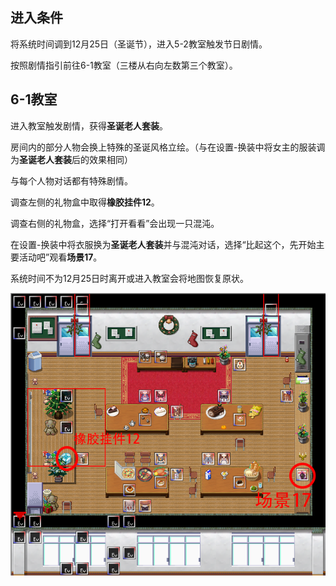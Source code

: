 ## 进入条件

将系统时间调到12月25日（圣诞节），进入5-2教室触发节日剧情。

按照剧情指引前往6-1教室（三楼从右向左数第三个教室）。

## 6-1教室

进入教室触发剧情，获得**圣诞老人套装**。

房间内的部分人物会换上特殊的圣诞风格立绘。（与在设置-换装中将女主的服装调为**圣诞老人套装**后的效果相同）

与每个人物对话都有特殊剧情。

调查左侧的礼物盒中取得**橡胶挂件12**。

调查右侧的礼物盒，选择“打开看看”会出现一只混沌。

在设置-换装中将衣服换为**圣诞老人套装**并与混沌对话，选择“比起这个，先开始主要活动吧”观看**场景17**。

系统时间不为12月25日时离开或进入教室会将地图恢复原状。

![圣诞](image/16圣诞节/shengdan.png)
